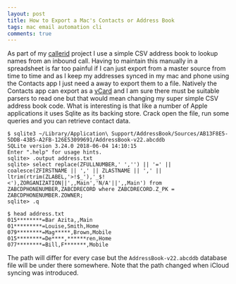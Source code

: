 ```yaml
---
layout: post
title: How to Export a Mac's Contacts or Address Book
tags: mac email automation cli
comments: true
---
```

As part of my [callerid](https://github.com/eharrow/callerid) project I use a simple CSV address book to lookup names from an inbound call.  Having to maintain this manually in a spreadsheet is far too painful if I can just export from a master source from time to time and as I keep my addresses synced in my mac and phone using the Contacts app I just need a away to export them to a file.  Natively the Contacts app can export as a [vCard](https://en.wikipedia.org/wiki/VCard) and I am sure there must be suitable parsers to read one but that would mean changing my super simple CSV address book code.  What is interesting is that like a number of Apple applications it uses Sqlite as its backing store.  Crack open the file, run some queries and you can retrieve contact data.

```terminal
$ sqlite3 ~/Library/Application\ Support/AddressBook/Sources/AB13F8E5-5DDB-43B5-A2FB-126E53099691/AddressBook-v22.abcddb
SQLite version 3.24.0 2018-06-04 14:10:15
Enter ".help" for usage hints.
sqlite> .output address.txt  
sqlite> select replace(ZFULLNUMBER,' ','') || '=' || coalesce(ZFIRSTNAME || ',' || ZLASTNAME || ',' || ltrim(rtrim(ZLABEL,'>!$_'),'_$!<'),ZORGANIZATION||',,Main','N/A'||',,Main') from ZABCDPHONENUMBER,ZABCDRECORD where ZABCDRECORD.Z_PK = ZABCDPHONENUMBER.ZOWNER;
sqlite> .q

$ head address.txt
015********=Bar Azita,,Main
01*********=Louise,Smith,Home
079********=Mag*****,Brown,Mobile
015********=De****,******ren,Home
077********=Bill,F*******,Mobile
```

The path will differ for every case but the `AddressBook-v22.abcddb` database file will be under there somewhere.  Note that the path changed when iCloud syncing was introduced.
